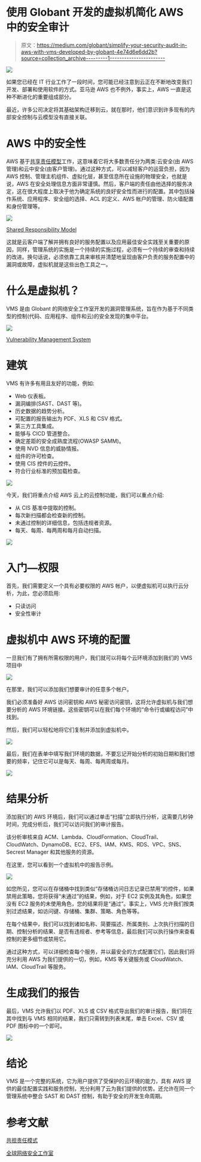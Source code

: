 # 使用 Globant 开发的虚拟机简化 AWS 中的安全审计

> 原文：<https://medium.com/globant/simplify-your-security-audit-in-aws-with-vms-developed-by-globant-4e74d6e6dd2b?source=collection_archive---------1----------------------->

![](img/ccde699efb8946c50c7f33f47cc41d92.png)

如果您已经在 IT 行业工作了一段时间，您可能已经注意到云正在不断地改变我们开发、部署和使用软件的方式。亚马逊 AWS 也不例外，事实上，AWS 一直是这种不断进化的重要组成部分。

最近，许多公司决定将其基础架构迁移到云，就在那时，他们意识到许多现有的内部安全控制与云模型没有直接关联。

# **AWS 中的安全性**

AWS 基于[共享责任模型](https://aws.amazon.com/compliance/shared-responsibility-model/?nc1=h_ls)工作，这意味着它将大多数责任分为两类:云安全(由 AWS 管理)和云中安全(由客户管理)。通过这种方式，可以减轻客户的运营负担，因为 AWS 控制、管理主机组件、虚拟化层，甚至信息所在设施的物理安全，也就是说，AWS 在安全处理信息方面非常谨慎。然后，客户端的责任由他选择的服务决定，这在很大程度上取决于他为确定系统的良好安全性而进行的配置。其中包括操作系统、应用程序、安全组的选择、ACL 的定义、AWS 帐户的管理、防火墙配置和身份管理等。

![](img/6dfd4f5b6953485230cacfcd2894263f.png)

[Shared Responsibility Model](https://aws.amazon.com/compliance/shared-responsibility-model/?nc1=h_ls)

这就是云客户端了解并拥有良好的服务配置以及应用最佳安全实践至关重要的原因，同样，管理系统的实施是一个持续的实施过程，必须有一个持续的审查和持续的改进。换句话说，必须依靠工具来审核并清楚地呈现由客户负责的服务配置中的漏洞或故障，虚拟机就是这些出色工具之一。

# 什么是虚拟机？

VMS 是由 Globant 的网络安全工作室开发的漏洞管理系统，旨在作为基于不同类型的控制(代码、应用程序、组件和云)的安全发现的集中平台。

![](img/a09dff67e788c25f32db382edec46a7e.png)

[Vulnerability Management System](https://www.globant.com/studio/cybersecurity)

# **建筑**

VMS 有许多有用且友好的功能，例如:

*   Web 仪表板。
*   漏洞编排(SAST、DAST 等)。
*   历史数据的趋势分析。
*   可配置的报告输出为 PDF、XLS 和 CSV 格式。
*   第三方工具集成。
*   能够与 CICD 管道整合。
*   确定差距的安全成熟度流程(OWASP SAMM)。
*   使用 NVD 信息的威胁情报。
*   组件的许可检查。
*   使用 CIS 控件的云控件。
*   符合行业标准的预加载检查。

![](img/b595ddda3f89fbfad047a0b396e8d44f.png)

今天，我们将重点介绍 AWS 云上的云控制功能，我们可以重点介绍:

*   从 CIS 基准中提取的控制。
*   每次新扫描都会检查新的控制。
*   未通过控制的详细信息，包括违规者资源。
*   每天、每周、每两周和每月自动扫描。

![](img/b2a056039345ae30b71e73e7ddf6050a.png)

# **入门—权限**

首先，我们需要定义一个具有必要权限的 AWS 帐户，以便虚拟机可以执行云分析，为此，您必须启用:

*   只读访问
*   安全性审计

# **虚拟机中 AWS 环境的配置**

一旦我们有了拥有所需权限的用户，我们就可以将每个云环境添加到我们的 VMS 项目中

![](img/7ee83e0d2e8c41d4f524521534367083.png)

在那里，我们可以添加我们想要审计的任意多个帐户。

我们必须准备好 AWS 访问密钥和 AWS 秘密访问密钥，这将允许虚拟机与我们想要分析的 AWS 环境链接。这些密钥可以在我们每个环境的“命令行或编程访问”中找到。

然后，我们可以轻松地将它们复制并添加到虚拟机中。

![](img/995e15caa3cfa84da2494ebb5d142746.png)

最后，我们在表单中填写我们环境的数据，不要忘记开始分析的初始日期和我们想要的频率，记住它可以是每天、每周、每两周或每月。

![](img/c2a587bef2ce6db8b6d6a2d0095bd545.png)

# **结果分析**

添加我们的 AWS 环境后，我们可以通过单击“扫描”立即执行分析，这需要几秒钟时间，完成分析后，我们可以访问我们的审计报告。

该分析审核来自 ACM、Lambda、CloudFormation、CloudTrail、CloudWatch、DynamoDB、EC2、EFS、IAM、KMS、RDS、VPC、SNS、Secrest Manager 和其他服务的资源。

在这里，您可以看到一个虚拟机中的报告示例。

![](img/1f79f56c6766db83801444c85c94dc0d.png)

如您所见，您可以在存储桶中找到类似“存储桶访问日志记录已禁用”的控件，如果禁用此策略，您将获得“未通过”的结果，例如，对于 EC2 实例及其角色，如果您没有 EC2 服务的未使用角色，您的结果将是“通过”。事实上，VMS 允许我们按类别过滤结果，如访问键、存储桶、集群、策略、角色等等。

在每个结果中，我们可以找到诸如名称、简要描述、所属类别、上次执行扫描的日期、控制分析的结果、是否有违规者、参考等信息，最后我们可以执行操作来查看控制的更多细节或禁用它。

通过这种方式，可以详细检查每个服务，并以最安全的方式配置它们，因此我们将充分利用 AWS 为我们提供的一切，例如，KMS 等关键服务或 CloudWatch、IAM、CloudTrail 等服务。

# **生成我们的报告**

最后，VMS 允许我们以 PDF、XLS 或 CSV 格式导出我们的审计报告，我们将在其中找到与 VMS 相同的结果，我们只需转到列表末尾，单击 Excel、CSV 或 PDF 图标中的一个即可。

![](img/96b0bc27afdfb068d1e388c57b89bef7.png)

# **结论**

VMS 是一个完整的系统，它为用户提供了受保护的云环境的能力，具有 AWS 提供的最佳配置实践和服务控制，充分利用了云为我们提供的优势。还允许在同一个管理系统中整合 SAST 和 DAST 控制，有助于安全的开发生命周期。

# **参考文献**

[共担责任模式](https://aws.amazon.com/compliance/shared-responsibility-model/)

[全球网络安全工作室](https://www.globant.com/studio/cybersecurity)